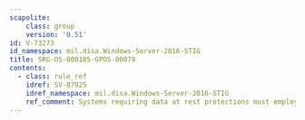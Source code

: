 ```yaml
---
scapolite:
    class: group
    version: '0.51'
id: V-73273
id_namespace: mil.disa.Windows-Server-2016-STIG
title: SRG-OS-000185-GPOS-00079
contents:
  - class: rule_ref
    idref: SV-87925
    idref_namespace: mil.disa.Windows-Server-2016-STIG
    ref_comment: Systems requiring data at rest protections must employ cryp ...
---
```



